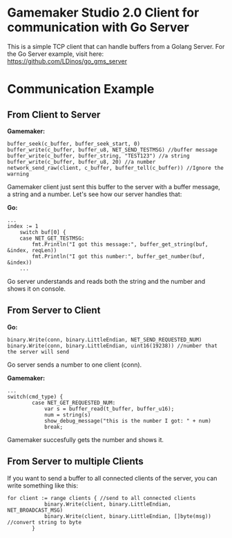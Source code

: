 # Gamemaker Studio 2.0 Client for communication with Go Server
This is a simple TCP client that can handle buffers from a Golang Server. For the Go Server example, visit here: https://github.com/LDinos/go_gms_server

# Communication Example
## From Client to Server
**Gamemaker:** 
```
buffer_seek(c_buffer, buffer_seek_start, 0)
buffer_write(c_buffer, buffer_u8, NET_SEND_TESTMSG) //buffer message
buffer_write(c_buffer, buffer_string, "TEST123") //a string
buffer_write(c_buffer, buffer_u8, 20) //a number
network_send_raw(client, c_buffer, buffer_tell(c_buffer)) //Ignore the warning
```

Gamemaker client just sent this buffer to the server with a buffer message, a string and a number. Let's see how our server handles that:

**Go:**
```
...
index := 1
	switch buf[0] {
	case NET_GET_TESTMSG:
		fmt.Println("I got this message:", buffer_get_string(buf, &index, reqLen))
		fmt.Println("I got this number:", buffer_get_number(buf, &index))
	...
```
Go server understands and reads both the string and the number and shows it on console.

## From Server to Client
**Go:**
```
binary.Write(conn, binary.LittleEndian, NET_SEND_REQUESTED_NUM)
binary.Write(conn, binary.LittleEndian, uint16(19238)) //number that the server will send
```
Go server sends a number to one client (conn).

**Gamemaker:**
```
...
switch(cmd_type) {
		case NET_GET_REQUESTED_NUM:
			var s = buffer_read(t_buffer, buffer_u16);
			num = string(s)
			show_debug_message("this is the number I got: " + num)
			break;
```
Gamemaker succesfully gets the number and shows it.

## From Server to multiple Clients
If you want to send a buffer to all connected clients of the server, you can write something like this:
```
for client := range clients { //send to all connected clients
			binary.Write(client, binary.LittleEndian, NET_BROADCAST_MSG)
			binary.Write(client, binary.LittleEndian, []byte(msg)) //convert string to byte
		}
```